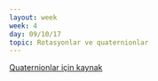 ```yaml
---
layout: week
week: 4
day: 09/10/17
topic: Rotasyonlar ve quaternionlar
---
```

[Quaternionlar için kaynak](../files/bca611-cg/lecture4/7a-Quaternions_Orientation.pdf)   
